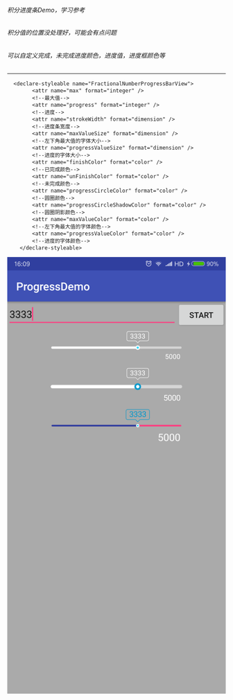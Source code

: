 ###### 积分进度条Demo，学习参考  

###### 积分值的位置没处理好，可能会有点问题

###### 可以自定义完成，未完成进度颜色，进度值，进度框颜色等
------
```
  <declare-styleable name="FractionalNumberProgressBarView">
        <attr name="max" format="integer" />
        <!--最大值-->
        <attr name="progress" format="integer" />
        <!--进度-->
        <attr name="strokeWidth" format="dimension" />
        <!--进度条宽度-->
        <attr name="maxValueSize" format="dimension" />
        <!--左下角最大值的字体大小-->
        <attr name="progressValueSize" format="dimension" />
        <!--进度的字体大小-->
        <attr name="finishColor" format="color" />
        <!--已完成颜色-->
        <attr name="unFinishColor" format="color" />
        <!--未完成颜色-->
        <attr name="progressCircleColor" format="color" />
        <!--圆圈颜色-->
        <attr name="progressCircleShadowColor" format="color" />
        <!--圆圈阴影颜色-->
        <attr name="maxValueColor" format="color" />
        <!--左下角最大值的字体颜色-->
        <attr name="progressValueColor" format="color" />
        <!--进度的字体颜色-->
    </declare-styleable>
```
![Image text](https://github.com/zhengxyou/progressdemo/blob/master/Screenshot_2018-04-28-16-09-46-962_com.zhengxyou..png)
